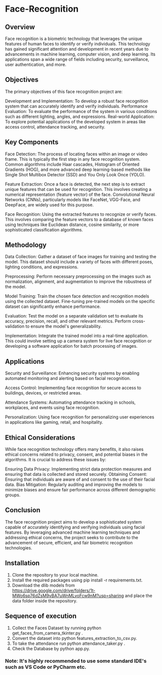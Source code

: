 # Face-Recognition
## Overview
Face recognition is a biometric technology that leverages the unique features of human faces to identify or verify individuals. This technology has gained significant attention and development in recent years due to advancements in machine learning, computer vision, and deep learning. Its applications span a wide range of fields including security, surveillance, user authentication, and more.

## Objectives
The primary objectives of this face recognition project are:

Development and Implementation: To develop a robust face recognition system that can accurately identify and verify individuals.
Performance Evaluation: To evaluate the performance of the system in various conditions such as different lighting, angles, and expressions.
Real-world Application: To explore potential applications of the developed system in areas like access control, attendance tracking, and security.
## Key Components
Face Detection: The process of locating faces within an image or video frame. This is typically the first step in any face recognition system. Common algorithms include Haar cascades, Histogram of Oriented Gradients (HOG), and more advanced deep learning-based methods like Single Shot Multibox Detector (SSD) and You Only Look Once (YOLO).

Feature Extraction: Once a face is detected, the next step is to extract unique features that can be used for recognition. This involves creating a numerical representation (feature vector) of the face. Convolutional Neural Networks (CNNs), particularly models like FaceNet, VGG-Face, and DeepFace, are widely used for this purpose.

Face Recognition: Using the extracted features to recognize or verify faces. This involves comparing the feature vectors to a database of known faces using techniques like Euclidean distance, cosine similarity, or more sophisticated classification algorithms.

## Methodology
Data Collection: Gather a dataset of face images for training and testing the model. This dataset should include a variety of faces with different poses, lighting conditions, and expressions.

Preprocessing: Perform necessary preprocessing on the images such as normalization, alignment, and augmentation to improve the robustness of the model.

Model Training: Train the chosen face detection and recognition models using the collected dataset. Fine-tuning pre-trained models on the specific dataset can significantly enhance performance.

Evaluation: Test the model on a separate validation set to evaluate its accuracy, precision, recall, and other relevant metrics. Perform cross-validation to ensure the model's generalizability.

Implementation: Integrate the trained model into a real-time application. This could involve setting up a camera system for live face recognition or developing a software application for batch processing of images.

## Applications
Security and Surveillance: Enhancing security systems by enabling automated monitoring and alerting based on facial recognition.

Access Control: Implementing face recognition for secure access to buildings, devices, or restricted areas.

Attendance Systems: Automating attendance tracking in schools, workplaces, and events using face recognition.

Personalization: Using face recognition for personalizing user experiences in applications like gaming, retail, and hospitality.

## Ethical Considerations
While face recognition technology offers many benefits, it also raises ethical concerns related to privacy, consent, and potential biases in the algorithms. It is crucial to address these issues by:

Ensuring Data Privacy: Implementing strict data protection measures and ensuring that data is collected and stored securely.
Obtaining Consent: Ensuring that individuals are aware of and consent to the use of their facial data.
Bias Mitigation: Regularly auditing and improving the models to minimize biases and ensure fair performance across different demographic groups.
## Conclusion
The face recognition project aims to develop a sophisticated system capable of accurately identifying and verifying individuals using facial features. By leveraging advanced machine learning techniques and addressing ethical concerns, the project seeks to contribute to the advancement of secure, efficient, and fair biometric recognition technologies.

## Installation
1. Clone the repository to your local machine. 
2. Install the required packages using pip install -r requirements.txt.
3. Download the dlib models from https://drive.google.com/drive/folders/1t-MWo6sp76dZsM9vBA7uWnMLvoFcw9nM?usp=sharing and place the data folder inside the repository.

## Sequence of execution
1. Collect the Faces Dataset by running  python get_faces_from_camera_tkinter.py .
2. Convert the dataset into python features_extraction_to_csv.py.
3. To take the attendance run python attendance_taker.py .
4. Check the Database by python app.py.
### Note: It's highly recommended to use some standard IDE's such as VS Code or PyCharm etc.





